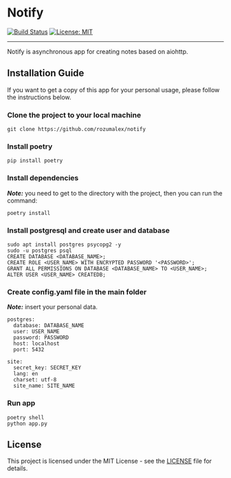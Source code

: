 # Notify

[![Build Status](https://travis-ci.org/rozumalex/notify.svg?branch=master)](https://travis-ci.org/github/rozumalex/notify)
[![License: MIT](https://img.shields.io/badge/License-MIT-blue.svg)](https://github.com/rozumalex/notify/blob/master/LICENSE)

---

Notify is asynchronous app for creating notes based on aiohttp.


## Installation Guide


If you want to get a copy of this app for your personal usage,
please follow the instructions below.


### Clone the project to your local machine

```
git clone https://github.com/rozumalex/notify
```

### Install poetry

```
pip install poetry
```

### Install dependencies

***Note:*** you need to get to the directory with the project,
then you can run the command: 

```
poetry install
```

### Install postgresql and create user and database

```
sudo apt install postgres psycopg2 -y
sudo -u postgres psql
CREATE DATABASE <DATABASE_NAME>;
CREATE ROLE <USER_NAME> WITH ENCRYPTED PASSWORD '<PASSWORD>';
GRANT ALL PERMISSIONS ON DATABASE <DATABASE_NAME> TO <USER_NAME>;
ALTER USER <USER_NAME> CREATEDB;
```

### Create config.yaml file in the main folder

***Note:*** insert your personal data.

```
postgres:
  database: DATABASE_NAME
  user: USER_NAME
  password: PASSWORD
  host: localhost
  port: 5432

site:
  secret_key: SECRET_KEY
  lang: en
  charset: utf-8
  site_name: SITE_NAME
```

### Run app

```
poetry shell
python app.py
```

## License

This project is licensed under the MIT License - see the [LICENSE](https://github.com/rozumalex/notify/blob/master/LICENSE) file for details.

